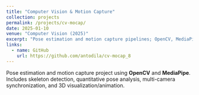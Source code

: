 ```yaml
---
title: "Computer Vision & Motion Capture"
collection: projects
permalink: /projects/cv-mocap/
date: 2025-01-10
venue: "Computer Vision (2025)"
excerpt: "Pose estimation and motion capture pipelines; OpenCV, MediaPipe; 3D visualization and analysis."
links:
  - name: GitHub
    url: https://github.com/antodila/cv-mocap_8
---
```


Pose estimation and motion capture project using **OpenCV** and **MediaPipe**.  
Includes skeleton detection, quantitative pose analysis, multi-camera synchronization, and 3D visualization/animation.
